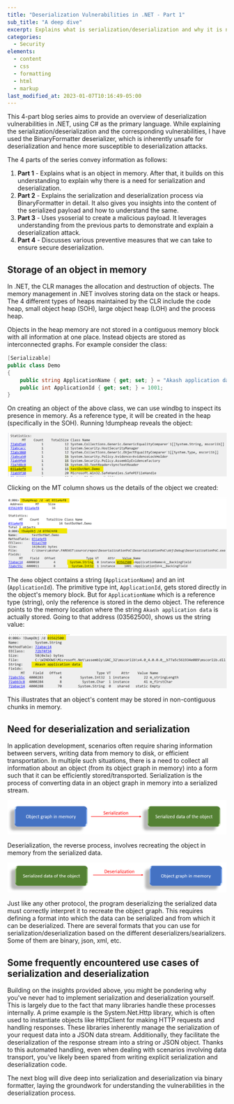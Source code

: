 ```yaml
---
title: "Deserialization Vulnerabilities in .NET - Part 1"
sub_title: "A deep dive"
excerpt: Explains what is serialization/deserialization and why it is needed. Also provides insights into the information that this blog series is expected to cover.
categories:
  - Security
elements:
  - content
  - css
  - formatting
  - html
  - markup
last_modified_at: 2023-01-07T10:16:49-05:00
---
```

This 4-part blog series aims to provide an overview of deserialization vulnerabilities in .NET, using C# as the primary language. While explaining the serialization/deserialization and the corresponding vulnerabilities, I have used the BinaryFormatter deserializer, which is inherently unsafe for deserialization and hence more susceptible to deserialization attacks.

The 4 parts of the series convey information as follows:

  1. <b>Part 1</b> - Explains what is an object in memory. After that, it builds on this understanding to explain why there is a need for serialization and deserialization.
  2. <b>Part 2</b> - Explains the serialization and deserialization process via BinaryFormatter in detail. It also gives you insights into the content of the serialized payload and how to understand the same.
  3. <b>Part 3</b> - Uses ysoserial to create a malicious payload. It leverages understanding from the previous parts to demonstrate and explain a deserialization attack.
  4. <b>Part 4</b> - Discusses various preventive measures that we can take to ensure secure deserialization.


## Storage of an object in memory

In .NET, the CLR manages the allocation and destruction of objects. The memory management in .NET involves storing data on the stack or heaps. The 4 different types of heaps maintained by the CLR include the code heap, small object heap (SOH), large object heap (LOH) and the process heap. 

Objects in the heap memory are not stored in a contiguous memory block with all information at one place. Instead objects are stored as interconnected graphs. For example consider the class:


```c#
[Serializable]
public class Demo
{
    public string ApplicationName { get; set; } = "Akash application data";
    public int ApplicationId { get; set; } = 1001;
}
```

On creating an object of the above class, we can use windbg  to inspect its presence in memory. As a reference type, it will be created in the heap (specifically in the SOH). Running !dumpheap reveals the object:

![Looking at objects in heap memory](/images/DeserializationPart1_mem1.png)

Clicking on the MT column shows us the details of the object we created:

![Looking at parent object](/images/DeserializationPart1_mem2.png)

The `demo` object contains a string (`ApplicationName`) and an int (`ApplicationId`). The primitive type int, `ApplicationId`, gets stored directly in the object's memory block. But for `ApplicationName` which is a reference type (string), only the reference is stored in the demo object. The reference points to the memory location where the string `Akash application data` is actually stored. Going to that address (03562500), shows us the string value:

![Looking at inner object](/images/DeserializationPart1_mem3.png)

This illustrates that an object's content may be stored in non-contiguous chunks in memory.

## Need for deserialization and serialization

In application development, scenarios often require sharing information between servers, writing data from memory to disk, or efficient transportation.
In multiple such situations, there is a need to collect all information about an object (from its object graph in memory) into a form such that it can be efficiently stored/transported.
Serialization is the process of converting data in an object graph in memory into a serialized stream.

![Serialization](/images/DeserializationPart1_fig4.png)

Deserialization, the reverse process, involves recreating the object in memory from the serialized data.

![Deserialization](/images/DeserializationPart1_fig5.png)

Just like any other protocol, the program deserializing the serialized data must correctly interpret it to recreate the object graph. This requires defining a format into which the data can be serialized and from which it can be deserialized. 
There are several formats that you can use for serialization/deserialization based on the different deserializers/searializers. Some of them are binary, json, xml, etc.

## Some frequently encountered use cases of serialization and deserialization

Building on the insights provided above, you might be pondering why you've never had to implement serialization and deserialization yourself. This is largely due to the fact that many libraries handle these processes internally. A prime example is the System.Net.Http library, which is often used to instantiate objects like HttpClient for making HTTP requests and handling responses. These libraries inherently manage the serialization of your request data into a JSON data stream. Additionally, they facilitate the deserialization of the response stream into a string or JSON object. Thanks to this automated handling, even when dealing with scenarios involving data transport, you've likely been spared from writing explicit serialization and deserialization code.

The next blog will dive deep into serialization and deserialization via binary formatter, laying the groundwork for understanding the vulnerabilities in the deserialization process.

